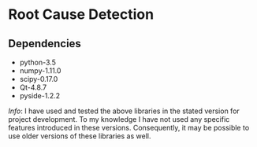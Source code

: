 Root Cause Detection
==============

Dependencies
--------------
- python-3.5
- numpy-1.11.0
- scipy-0.17.0
- Qt-4.8.7
- pyside-1.2.2

_Info_: I have used and tested the above libraries in the stated version for project development.
 To my knowledge I have not used any specific features introduced in these versions. Consequently, it may be possible to use older versions of these libraries as well.

